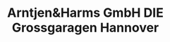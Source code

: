 ---
title: "Arntjen&Harms GmbH DIE Grossgaragen Hannover"
url: /lehrte/arntjenundharms-gmbh-die-grossgaragen-hannover/
shop: Mieten
---